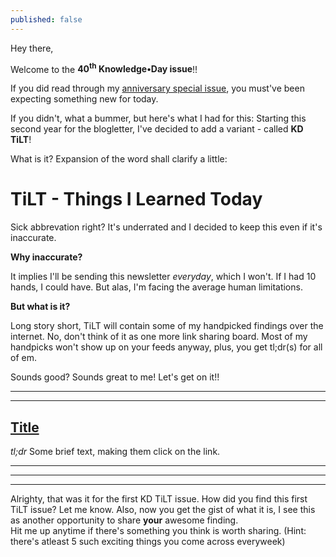 ```yaml
---
published: false
---
```

Hey there,

Welcome to the **40<sup>th</sup> Knowledge•Day issue**!!  

If you did read through my [anniversary special issue](https://knowledgeday.in/kd-is-one/), you must've been expecting something new for today.  

If you didn't, what a bummer, but here's what I had for this: Starting this second year for the blogletter, I've decided to add a variant - called **KD TiLT**!  

What is it? Expansion of the word shall clarify a little:  

# TiLT - Things I Learned Today

Sick abbrevation right? It's underrated and I decided to keep this even if it's inaccurate.  

**Why inaccurate?**  

It implies I'll be sending this newsletter _everyday_, which I won't. If I had 10 hands, I could have. But alas, I'm facing the average human limitations.  

**But what is it?**

Long story short, TiLT will contain some of my handpicked findings over the internet. No, don't think of it as one more link sharing board. Most of my handpicks won't show up on your feeds anyway, plus, you get tl;dr(s) for all of em.  

Sounds good? Sounds great to me! Let's get on it!!

------
------

## [Title](link)
_tl;dr_ Some brief text, making them click on the link.

------




------
------

Alrighty, that was it for the first KD TiLT issue. How did you find this first TiLT issue? Let me know. Also, now you get the gist of what it is, I see this as another opportunity to share **your** awesome finding.  
Hit me up anytime if there's something you think is worth sharing. (Hint: there's atleast 5 such exciting things you come across everyweek)  

